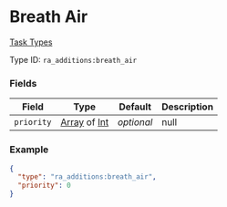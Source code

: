 # Breath Air
[Task Types](../task_types.md)



Type ID: `ra_additions:breath_air`
### Fields
 | Field | Type | Default | Description | 
|---|---|---|---|
 | `priority` | [Array](../data_types/array.md) of [Int](../data_types/int.md) | _optional_ | null | 

### Example
```json
{
  "type": "ra_additions:breath_air",
  "priority": 0
}
```

